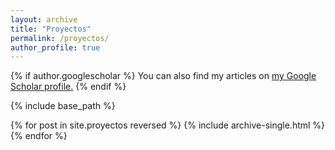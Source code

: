 ```yaml
---
layout: archive
title: "Proyectos"
permalink: /proyectos/
author_profile: true
---
```


{% if author.googlescholar %}
  You can also find my articles on <u><a href="{{author.googlescholar}}">my Google Scholar profile</a>.</u>
{% endif %}

{% include base_path %}

{% for post in site.proyectos reversed %}
  {% include archive-single.html %}
{% endfor %}
